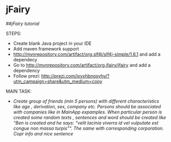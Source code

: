 # jFairy

##*jFairy tutorial*


STEPS:
* Create blank Java project in your IDE
* Add maven framework support
* http://mvnrepository.com/artifact/org.slf4j/slf4j-simple/1.6.1 and add a dependecy
* Go to http://mvnrepository.com/artifact/org.jfairy/jfairy and add a dependency
* Follow prezi: http://prezi.com/ixvxhbngsyhv/?utm_campaign=share&utm_medium=copy


MAIN TASK:
* *Create group of friends (min 5 persons) with different characteristics like age , derivation, sex, company etc. 
Persons should be associated with companies like in MainApp expamples.
When particular person is created some random texts , sentences and word should be created like "Ben is created and he says: "velit lacinia viverra id vel vulputate est congue non massa turpis"". The same with corresponding corporation. Copr info and nice sentence*
